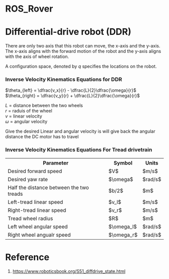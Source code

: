 # ROS_Rover

# Differential-drive robot (DDR)
There are only two axis that this robot can move, the x-axis and the y-axis. 
The x-axis aligns with the forward motion of the robot and the y-axis aligns with the axis of wheel rotation. 

A configuration space, denoted by $q$ specifies the locations on the robot.

### Inverse Velocity Kinematics Equations for DDR

$\theta_{left} = \dfrac{v_x}{r} - \dfrac{L}{2}\dfrac{\omega}{r}$<br>
$\theta_{right} = \dfrac{v_y}{r} + \dfrac{L}{2}\dfrac{\omega}{r}$


$L$ = distance between the two wheels <br>
$r$ = raduis of the wheel <br>
$v$ = linear velocity <br>
$\omega$ = angular velocity <br>

Give the desired Linear and angular velocity is will give back the angular distance the DC motor has to travel 

### Inverse Velocity Kinematics Equations For Tread drivetrain

<table>
  <tr>
    <th>Parameter</th>
    <th>Symbol</th>
    <th>Units</th>
  </tr>
  <tr>
    <td>Desired forward speed</td>
    <td>$V$</td>
    <td>$m/s$</td>

  </tr>
  <tr>
    <td>Desired yaw rate</td>
    <td>$\omega$</td>
    <td>$rad/s$</td>
  </tr>
  <tr>
     <td>Half the distance between the two treads</td>
    <td>$b/2$</td>
    <td>$m$</td>
    
  </tr>
  <tr>
    <td>Left-tread linear speed</td>
    <td>$v_l$</td>
    <td>$m/s$</td>
  </tr>
  <tr>
    <td>Right-tread linear speed</td>
    <td>$v_r$</td>
    <td>$m/s$</td>
  </tr>
  <tr>
    <td>Tread wheel radius</td>
    <td>$R$</td>
    <td>$m$</td>
  </tr>
  <tr>
    <td>Left wheel angular speed</td>
    <td>$\omega_l$</td>
    <td>$rad/s$</td>

  </tr>
  <tr>
    <td>Right wheel angualr speed</td>
    <td>$\omega_r$</td>
    <td>$rad/s$</td>

  </tr>
</table>



# Reference 
1. https://www.roboticsbook.org/S51_diffdrive_state.html